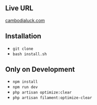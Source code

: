 ## Live URL
[cambodialuck.com](https://cambodialuck.com)

## Installation
- `git clone`
- `bash install.sh`

## Only on Development
- `npm install`
- `npm run dev`
- `php artisan optimize:clear`
- `php artisan filament:optimize-clear`
